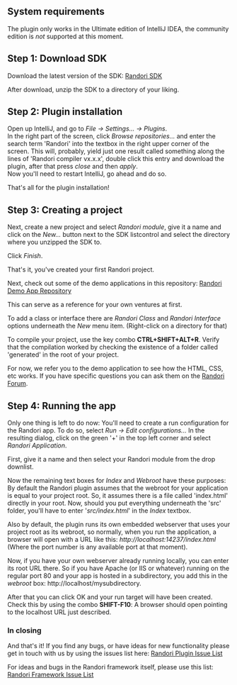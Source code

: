 ## System requirements
The plugin only works in the Ultimate edition of IntelliJ IDEA, the community edition is _not_ supported at this moment.

## Step 1: Download SDK
Download the latest version of the SDK:
[Randori SDK](http://www.teotigraphix.com/labs/RandoriSDK-0.2.0.zip)

After download, unzip the SDK to a directory of your liking.

## Step 2: Plugin installation
Open up IntelliJ, and go to _File -> Settings... -> Plugins_.  
In the right part of the screen, click _Browse repositories..._ and enter the search term 'Randori' into the textbox in the right upper corner of the screen.
This will, probably, yield just one result called something along the lines of 'Randori compiler vx.x.x',
double click this entry and download the plugin, after that press _close_ and then _apply_.  
Now you'll need to restart IntelliJ, go ahead and do so.

That's all for the plugin installation!

## Step 3: Creating a project
Next, create a new project and select _Randori module_, give it a name and click on the _New..._ button next to the SDK listcontrol and select the directory where you unzipped the SDK to.

Click _Finish_.

That's it, you've created your first Randori project.

Next, check out some of the demo applications in this repository:
[Randori Demo App Repository](https://github.com/RandoriFrameworkAS/DemoApplications)

This can serve as a reference for your own ventures at first.

To add a class or interface there are _Randori Class_ and _Randori Interface_ options underneath the _New_ menu item. (Right-click on a directory for that)

To compile your project, use the key combo **CTRL+SHIFT+ALT+R**. Verify that the compilation worked by checking the existence of a folder called 'generated' in the root of your project.

For now, we refer you to the demo application to see how the HTML, CSS, etc works. If you have specific questions you can ask them on the [Randori Forum](http://randoriframework.com/forum/).

## Step 4: Running the app
Only one thing is left to do now: You'll need to create a run configuration for the Randori app. To do so,
select _Run -> Edit configurations..._
In the resulting dialog, click on the green '+' in the top left corner and select _Randori Application_.

First, give it a name and then select your Randori module from the drop downlist.

Now the remaining text boxes for _Index_ and _Webroot_ have these purposes:
By default the Randori plugin assumes that the webroot for your application is equal to your project root.
So, it assumes there is a file called 'index.html' directly in your root. Now, should you put everything underneath the 'src' folder, you'll have to enter '_src/index.html_' in the _Index_ textbox.

Also by default, the plugin runs its own embedded webserver that uses your project root as its webroot,
so normally, when you run the application, a browser will open with a URL like this: _http://localhost:14237/index.html_
(Where the port number is any available port at that moment).

Now, if you have your own webserver already running locally, you can enter its root URL there. So if you have Apache (or IIS or whatever) running on the regular port 80 and your app is hosted in a subdirectory, you add this in the _webroot_ box:
http://localhost/mysubdirectory.

After that you can click OK and your run target will have been created. Check this by using the combo **SHIFT-F10**: A browser should open pointing to the localhost URL just described.

### In closing
And that's it! If you find any bugs, or have ideas for new functionality please get in touch with us by using the issues list here:
[Randori Plugin Issue List](https://github.com/RandoriFrameworkAS/Plugin/issues)

For ideas and bugs in the Randori framework itself, please use this list:
[Randori Framework Issue List](https://github.com/RandoriFrameworkAS/Randori/issues)